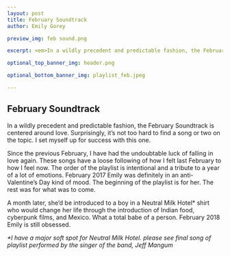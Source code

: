 ```yaml
---
layout: post
title: February Soundtrack
author: Emily Gorey

preview_img: feb sound.png

excerpt: <em>In a wildly precedent and predictable fashion, the February Soundtrack is centered around love. Surprisingly, it’s not too hard to find a song or two on the topic. I set myself up for success with this one.</em>

optional_top_banner_img: header.png

optional_bottom_banner_img: playlist_feb.jpeg

---
```


<!-- BELOW HERE IS WHERE YOUR POST'S BODY WILL GO -->

<h2>February Soundtrack</h2>

In a wildly precedent and predictable fashion, the February Soundtrack is centered around love. Surprisingly, it’s not too hard to find a song or two on the topic. I set myself up for success with this one.

Since the previous February, I have had the undoubtable luck of falling in love again. These songs have a loose following of how I felt last February to how I feel now. The order of the playlist is intentional and a tribute to a year of a lot of emotions. February 2017 Emily was definitely in an anti-Valentine’s Day kind of mood. The beginning of the playlist is for her. The rest was for what was to come.   

A month later, she’d be introduced to a boy in a Neutral Milk Hotel* shirt who would change her life through the introduction of Indian food, cyberpunk films, and Mexico. What a total babe of a person. February 2018 Emily is still obsessed.

<em>*I have a major soft spot for Neutral Milk Hotel. please see final song of playlist performed by the singer of the band, Jeff Mangum</em>



